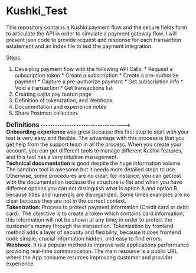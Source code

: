 # Kushki_Test

This repository contains a Kushki payment flow and the secure fields form to articulate the API in order to simulate a payment gateway flow. 
I will present json code to provide request and response for each transaction estatement and an index file to test the payment integration.  

Steps
1. Develping payment flow with the following API Calls: * Request a subscription token * Create a subscription * Create a pre-authorize payment * Capture a pre-authorize payment *  Get subscription info * Void a transaction * Get transactions list
2. Creating cajita pay button page
3. Definition of tokenization, and Webhook.
4. Documentation and experience notes
5. Share Postman collection.

<body>
<big><strong> Definitions</strong></big>
----------------------------------->
 <div> <b>Onboarding experience </b> was great because this first step to start with your test is very easy and flexible.  The advantage with this process is that you get help from the support team in all the process. When you create your account, you can get different tools to manage different Kushki features, and this tool has a very intuitive management. </div>
 <div> <b>Technical documentation </b> is good despite the huge information volume. The sandbox tool is awesome but it needs more detailed steps to use. Otherwise, some procedures are no clear; for instance, you can get lost with the documentation because the structure is flat and when you have different options you can not distinguish what is option A and option B because titles and numerals are disorganized. Some times examples are no clear because they are not in the correct context. </div>
 <div> <b>Tokenization:</b> Process to protect payment information (Credit card or debit card). The objective is to create a token which contains card information, this information will not be shown at any time, in order to protect the customer's money through the transaction. Tokenization by frontend method adds a layer of security and flexibility, because it does frontend code simple, crucial information hidden, and easy to find errors. </div>
<div> <b>Webhook:</b> It is a popular method to improve web applications performance providing real-time communication. The main resource is a public URL where the App consume resurces improvong customer and provider experience. </div>
 </body>
